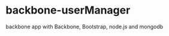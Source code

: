 backbone-userManager
====================

backbone app with Backbone, Bootstrap, node.js and mongodb 
